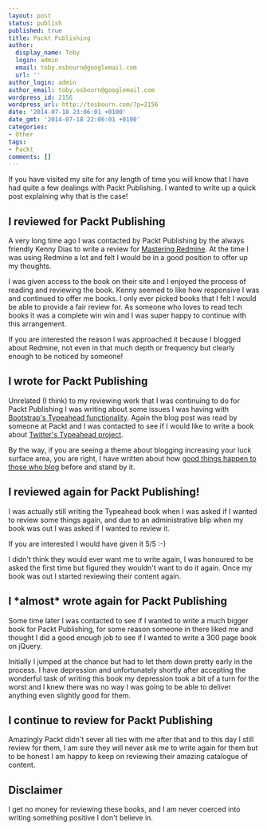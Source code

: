 ```yaml
---
layout: post
status: publish
published: true
title: Packt Publishing
author:
  display_name: Toby
  login: admin
  email: toby.osbourn@googlemail.com
  url: ''
author_login: admin
author_email: toby.osbourn@googlemail.com
wordpress_id: 2156
wordpress_url: http://tosbourn.com/?p=2156
date: '2014-07-18 23:06:01 +0100'
date_gmt: '2014-07-18 22:06:01 +0100'
categories:
- Other
tags:
- Packt
comments: []
---
```

<p>If you have visited my site for any length of time you will know that I have had quite a few dealings with Packt Publishing. I wanted to write up a quick post explaining why that is the case!</p>
<h2>I reviewed for Packt Publishing</h2>
<p>A very long time ago I was contacted by Packt Publishing by the always friendly Kenny Dias to write a review for <a title="Review: Mastering Redmine" href="http://tosbourn.com/review-mastering-redmine/">Mastering Redmine</a>. At the time I was using Redmine a lot and felt I would be in a good position to offer up my thoughts.</p>
<p>I was given access to the book on their site and I enjoyed the process of reading and reviewing the book. Kenny seemed to like how responsive I was and continued to offer me books. I only ever picked books that I felt I would be able to provide a fair review for. As someone who loves to read tech books it was a complete win win and I was super happy to continue with this arrangement.</p>
<p>If you are interested the reason I was approached it because I blogged about Redmine, not even in that much depth or frequency but clearly enough to be noticed by someone!</p>
<h2>I wrote for Packt Publishing</h2>
<p>Unrelated (I think) to my reviewing work that I was continuing to do for Packt Publishing I was writing about some issues I was having with <a title="Using Bootstrap’s typeahead from inside a modal window" href="http://tosbourn.com/using-bootstraps-typeahead-from-inside-a-modal-window/">Bootstrap's Typeahead functionality</a>. Again the blog post was read by someone at Packt and I was contacted to see if I would like to write a book about <a title="Typeahead.js The Book!" href="http://tosbourn.com/typeahead-js-the-book/">Twitter's Typeahead project</a>.</p>
<p>By the way, if you are seeing a theme about blogging increasing your luck surface area, you are right, I have written about how <a title="Good things happen to those that blog" href="http://tosbourn.com/good-things-happen-blog/">good things happen to those who blog</a> before and stand by it.</p>
<h2>I reviewed again for Packt Publishing!</h2>
<p>I was actually still writing the Typeahead book when I was asked if I wanted to review some things again, and due to an administrative blip when my book was out I was asked if I wanted to review it.</p>
<p>If you are interested I would have given it 5/5 :-)</p>
<p>I didn't think they would ever want me to write again, I was honoured to be asked the first time but figured they wouldn't want to do it again. Once my book was out I started reviewing their content again.</p>
<h2>I *almost* wrote again for Packt Publishing</h2>
<p>Some time later I was contacted to see if I wanted to write a much bigger book for Packt Publishing, for some reason someone in there liked me and thought I did a good enough job to see if I wanted to write a 300 page book on jQuery.</p>
<p>Initially I jumped at the chance but had to let them down pretty early in the process. I have depression and unfortunately shortly after accepting the wonderful task of writing this book my depression took a bit of a turn for the worst and I knew there was no way I was going to be able to deliver anything even slightly good for them.</p>
<h2>I continue to review for Packt Publishing</h2>
<p>Amazingly Packt didn't sever all ties with me after that and to this day I still review for them, I am sure they will never ask me to write again for them but to be honest I am happy to keep on reviewing their amazing catalogue of content.</p>
<h2>Disclaimer</h2>
<p>I get no money for reviewing these books, and I am never coerced into writing something positive I don't believe in.</p>
